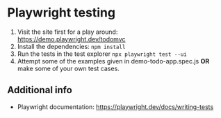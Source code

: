 # Playwright testing

1. Visit the site first for a play around: https://demo.playwright.dev/todomvc
2. Install the dependencies: ```npm install```
3. Run the tests in the test explorer ```npx playwright test --ui```
4. Attempt some of the examples given in demo-todo-app.spec.js **OR** make some of your own test cases.

## Additional info

- Playwright documentation: https://playwright.dev/docs/writing-tests
